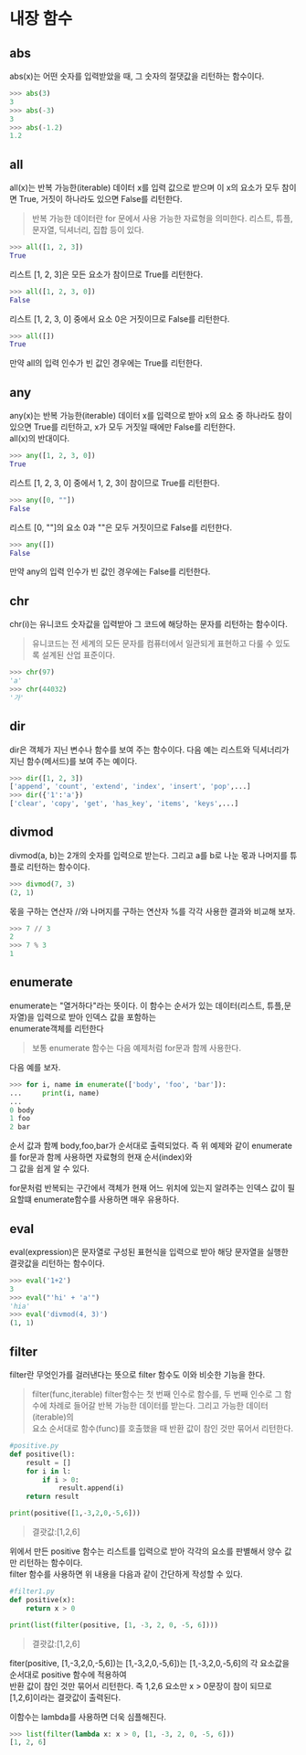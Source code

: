 # 내장 함수

## abs

abs(x)는 어떤 숫자를 입력받았을 때, 그 숫자의 절댓값을 리턴하는 함수이다.  

```python
>>> abs(3)
3
>>> abs(-3)
3
>>> abs(-1.2)
1.2
```

## all

all(x)는 반복 가능한(iterable) 데이터 x를 입력 값으로 받으며 이 x의 요소가 모두 참이면 True, 거짓이 하나라도 있으면 False를 리턴한다.  

> 반복 가능한 데이터란 for 문에서 사용 가능한 자료형을 의미한다. 리스트, 튜플, 문자열, 딕셔너리, 집합 등이 있다.


```python
>>> all([1, 2, 3])
True
```
리스트 [1, 2, 3]은 모든 요소가 참이므로 True를 리턴한다.  

```python
>>> all([1, 2, 3, 0])
False
```
리스트 [1, 2, 3, 0] 중에서 요소 0은 거짓이므로 False를 리턴한다.

```python
>>> all([])
True
```
만약 all의 입력 인수가 빈 값인 경우에는 True를 리턴한다.

## any

any(x)는 반복 가능한(iterable) 데이터 x를 입력으로 받아 x의 요소 중 하나라도 참이 있으면 True를 리턴하고, x가 모두 거짓일 때에만 False를 리턴한다.  
all(x)의 반대이다.  

```python
>>> any([1, 2, 3, 0])
True
```
리스트 [1, 2, 3, 0] 중에서 1, 2, 3이 참이므로 True를 리턴한다.  

```python
>>> any([0, ""])
False
```
리스트 [0, ""]의 요소 0과 ""은 모두 거짓이므로 False를 리턴한다.  

```python
>>> any([])
False
```
만약 any의 입력 인수가 빈 값인 경우에는 False를 리턴한다.  

## chr

chr(i)는 유니코드 숫자값을 입력받아 그 코드에 해당하는 문자를 리턴하는 함수이다.  
> 유니코드는 전 세계의 모든 문자를 컴퓨터에서 일관되게 표현하고 다룰 수 있도록 설계된 산업 표준이다.

```python
>>> chr(97)
'a'
>>> chr(44032)
'가'
```

## dir

dir은 객체가 지닌 변수나 함수를 보여 주는 함수이다. 다음 예는 리스트와 딕셔너리가 지닌 함수(메서드)를 보여 주는 예이다.  

```python
>>> dir([1, 2, 3])
['append', 'count', 'extend', 'index', 'insert', 'pop',...]
>>> dir({'1':'a'})
['clear', 'copy', 'get', 'has_key', 'items', 'keys',...]
```

## divmod  

divmod(a, b)는 2개의 숫자를 입력으로 받는다. 그리고 a를 b로 나눈 몫과 나머지를 튜플로 리턴하는 함수이다.  

```python
>>> divmod(7, 3)
(2, 1)
```
몫을 구하는 연산자 //와 나머지를 구하는 연산자 %를 각각 사용한 결과와 비교해 보자.  
```python
>>> 7 // 3
2
>>> 7 % 3
1
```

## enumerate
enumerate는 "열거하다"라는 뜻이다. 이 함수는 순서가 있는 데이터(리스트, 튜플,문자열)을 입력으로 받아 인덱스 값을 포함하는  
enumerate객체를 리턴한다
> 보통 enumerate 함수는 다음 예제처럼 for문과 함께 사용한다.

다음 예를 보자.  
```python
>>> for i, name in enumerate(['body', 'foo', 'bar']):
...     print(i, name)
...
0 body
1 foo
2 bar
``` 
순서 값과 함꼐 body,foo,bar가 순서대로 출력되었다. 즉 위 예제와 같이 enumerate를 for문과 함께 사용하면 자료형의 현재 순서(index)와  
그 값을 쉽게 알 수 있다.  

for문처럼 반복되는 구간에서 객체가 현재 어느 위치에 있는지 알려주는 인덱스 값이 필요할떄 enumerate함수를 사용하면 매우 유용하다.  

## eval

eval(expression)은 문자열로 구성된 표현식을 입력으로 받아 해당 문자열을 실행한 결괏값을 리턴하는 함수이다.  

```python
>>> eval('1+2')
3
>>> eval("'hi' + 'a'")
'hia'
>>> eval('divmod(4, 3)')
(1, 1)
```

## filter

filter란 무엇인가를 걸러낸다는 뜻으로 filter 함수도 이와 비슷한 기능을 한다.  
> filter(func,iterable)
filter함수는 첫 번째 인수로 함수를, 두 번째 인수로 그 함수에 차례로 들어갈 반복 가능한 데이터를 받는다. 그리고 가능한 데이터(iterable)의  
요소 순서대로 함수(func)를 호출했을 때 반환 값이 참인 것만 묶어서 리턴한다.

```python
#positive.py 
def positive(l): 
    result = [] 
    for i in l: 
        if i > 0: 
            result.append(i) 
    return result

print(positive([1,-3,2,0,-5,6]))
```
> 결괏값:[1,2,6]

위에서 만든 positive 함수는 리스트를 입력으로 받아 각각의 요소를 판별해서 양수 값만 리턴하는 함수이다.  
filter 함수를 사용하면 위 내용을 다음과 같이 간단하게 작성할 수 있다.  

```python
#filter1.py
def positive(x):
    return x > 0

print(list(filter(positive, [1, -3, 2, 0, -5, 6])))
```
> 결괏값:[1,2,6]

fiter(positive, [1,-3,2,0,-5,6])는 [1,-3,2,0,-5,6])는 [1,-3,2,0,-5,6]의 각 요소값을 순서대로 positive 함수에 적용하여  
반환 값이 참인 것만 묶어서 리턴한다. 즉 1,2,6 요소만 x > 0문장이 참이 되므로 [1,2,6]이라는 결괏값이 출력된다.  

이함수는 lambda를 사용하면 더욱 심플해진다.  

```python
>>> list(filter(lambda x: x > 0, [1, -3, 2, 0, -5, 6]))
[1, 2, 6]
```
